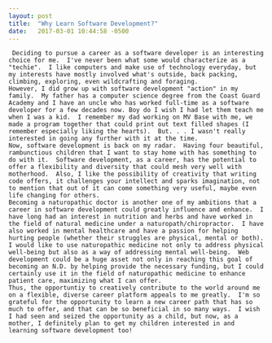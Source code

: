 ```yaml
---
layout: post
title:  "Why Learn Software Development?"
date:   2017-03-01 10:44:58 -0500
---
```



   	 Deciding to pursue a career as a software developer is an interesting choice for me.  I've never been what some would characterize as a "techie".  I like computers and make use of technology everyday, but my interests have mostly involved what's outside, back packing, climbing, exploring, even wildcrafting and foraging.  
	However, I did grow up with software development "action" in my family.  My father has a computer science degree from the Coast Guard Academy and I have an uncle who has worked full-time as a software developer for a few decades now. Boy do I wish I had let them teach me when I was a kid.  I remember my dad working on MV Base with me, we made a program together that could print out text filled shapes (I remember especially liking the hearts).  But. . . I wasn't really interested in going any further with it at the time.      
 	Now, software development is back on my radar.  Having four beautiful, rambunctious children that I want to stay home with has something to do with it.  Software development, as a career, has the potential to offer a flexibility and diversity that could mesh very well with motherhood.  Also, I like the possibility of creativity that writing code offers, it challenges your intellect and sparks imagination, not to mention that out of it can come something very useful, maybe even life changing for others.
	Becoming a naturopathic doctor is another one of my ambitions that a career in software development could greatly influence and enhance.  I have long had an interest in nutrition and herbs and have worked in the field of natural medicine under a naturopath/chiropractor.  I have also worked in mental healthcare and have a passion for helping hurting people (whether their struggles are physical, mental or both).  I would like to use naturopathic medicine not only to address physical well-being but also as a way of addressing mental well-being.  Web development could be a huge asset not only in reaching this goal of becoming an N.D. by helping provide the necessary funding, but I could certainly use it in the field of naturopathic medicine to enhance patient care, maximizing what I can offer.
	Thus, the opportuntiy to creatively contribute to the world around me on a flexible, diverse career platform appeals to me greatly.  I'm so grateful for the opportunity to learn a new career path that has so much to offer, and that can be so beneficial in so many ways.  I wish I had seen and seized the opportunity as a child, but now, as a mother, I definitely plan to get my children interested in and learning software development too!
